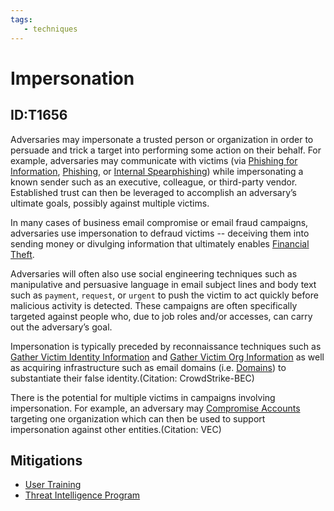 ```yaml
---
tags:
   - techniques
---
```

# Impersonation
## ID:T1656
Adversaries may impersonate a trusted person or organization in order to persuade and trick a target into performing some action on their behalf. For example, adversaries may communicate with victims (via [Phishing for Information](/mitre/techniques/T1598), [Phishing](/mitre/techniques/T1566), or [Internal Spearphishing](/mitre/techniques/T1534)) while impersonating a known sender such as an executive, colleague, or third-party vendor. Established trust can then be leveraged to accomplish an adversary’s ultimate goals, possibly against multiple victims. 
 
In many cases of business email compromise or email fraud campaigns, adversaries use impersonation to defraud victims -- deceiving them into sending money or divulging information that ultimately enables [Financial Theft](/mitre/techniques/T1657).

Adversaries will often also use social engineering techniques such as manipulative and persuasive language in email subject lines and body text such as `payment`, `request`, or `urgent` to push the victim to act quickly before malicious activity is detected. These campaigns are often specifically targeted against people who, due to job roles and/or accesses, can carry out the adversary’s goal.   
 
Impersonation is typically preceded by reconnaissance techniques such as [Gather Victim Identity Information](/mitre/techniques/T1589) and [Gather Victim Org Information](/mitre/techniques/T1591) as well as acquiring infrastructure such as email domains (i.e. [Domains](/mitre/techniques/T1583/001)) to substantiate their false identity.(Citation: CrowdStrike-BEC)
 
There is the potential for multiple victims in campaigns involving impersonation. For example, an adversary may [Compromise Accounts](/mitre/techniques/T1586) targeting one organization which can then be used to support impersonation against other entities.(Citation: VEC)
## Mitigations
* [User Training](/mitre/mitigations/M1017)
* [Threat Intelligence Program](/mitre/mitigations/M1019)
